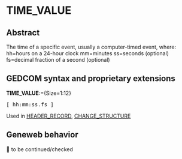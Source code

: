 ﻿<!-- licence GPL V2, cf https://github.com/TitiFix/geneweb -->
# TIME_VALUE
## Abstract
The time of a specific event, usually a computer-timed event, where:
hh=hours on a 24-hour clock
mm=minutes
ss=seconds (optional)
fs=decimal fraction of a second (optional)


## GEDCOM syntax and proprietary extensions

**TIME_VALUE**:={Size=1:12}
<pre>
[ hh:mm:ss.fs ]
</pre>
Used in <a href=Ged.HEADER_RECORD.md>HEADER_RECORD</a>, <a href=Ged.CHANGE_STRUCTURE.md>CHANGE_STRUCTURE</a><br />


## Geneweb behavior



🚧 to be continued/checked

